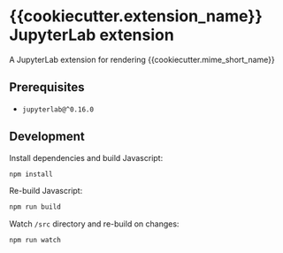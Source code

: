 # {{cookiecutter.extension_name}} JupyterLab extension

A JupyterLab extension for rendering {{cookiecutter.mime_short_name}}

## Prerequisites

* `jupyterlab@^0.16.0`

## Development

Install dependencies and build Javascript:

```bash
npm install
```

Re-build Javascript:

```bash
npm run build
```

Watch `/src` directory and re-build on changes:

```bash
npm run watch
```

